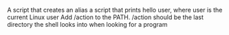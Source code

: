 A script that creates an alias
a script that prints hello user, where user is the current Linux user
Add /action to the PATH. /action should be the last directory the shell looks into when looking for a program
